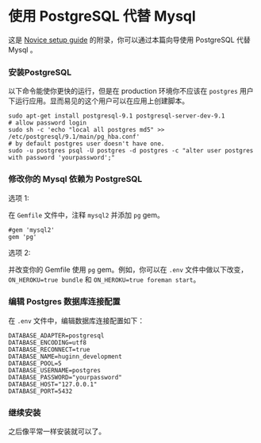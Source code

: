 ﻿# 使用 PostgreSQL 代替 Mysql

这是 [Novice setup guide][novice-setup-guide] 的附录，你可以通过本篇向导使用 PostgreSQL 代替 Mysql 。

### 安装PostgreSQL ###

以下命令能使你更快的运行，但是在 production 环境你不应该在 `postgres` 用户下运行应用。显而易见的这个用户可以在应用上创建脚本。

    sudo apt-get install postgresql-9.1 postgresql-server-dev-9.1
    # allow password login
    sudo sh -c 'echo "local all postgres md5" >> /etc/postgresql/9.1/main/pg_hba.conf'
    # by default postgres user doesn't have one.
    sudo -u postgres psql -U postgres -d postgres -c "alter user postgres with password 'yourpassword';"

### 修改你的 Mysql 依赖为 PostgreSQL ###

选项 1:

在 `Gemfile` 文件中，注释 `mysql2` 并添加 `pg`  gem。

    #gem 'mysql2'
    gem 'pg'

选项 2:

并改变你的 Gemfile 使用 `pg`  gem。例如，你可以在 `.env` 文件中做以下改变，`ON_HEROKU=true bundle` 和 `ON_HEROKU=true foreman start`。

### 编辑 Postgres 数据库连接配置 ###

在 `.env` 文件中，编辑数据库连接配置如下：

    DATABASE_ADAPTER=postgresql
    DATABASE_ENCODING=utf8
    DATABASE_RECONNECT=true
    DATABASE_NAME=huginn_development
    DATABASE_POOL=5
    DATABASE_USERNAME=postgres
    DATABASE_PASSWORD="yourpassword" 
    DATABASE_HOST="127.0.0.1"
    DATABASE_PORT=5432

### 继续安装 ###
之后像平常一样安装就可以了。

[novice-setup-guide]:  https://github.com/cantino/huginn/wiki/Novice-setup-guide
[postgresql]:  http://www.postgresql.org/
